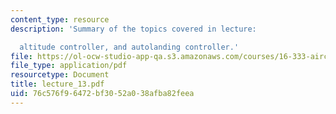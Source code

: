 ```yaml
---
content_type: resource
description: 'Summary of the topics covered in lecture:

  altitude controller, and autolanding controller.'
file: https://ol-ocw-studio-app-qa.s3.amazonaws.com/courses/16-333-aircraft-stability-and-control-fall-2004/76c576f96472bf3052a038afba82feea_lecture_13.pdf
file_type: application/pdf
resourcetype: Document
title: lecture_13.pdf
uid: 76c576f9-6472-bf30-52a0-38afba82feea
---
```

